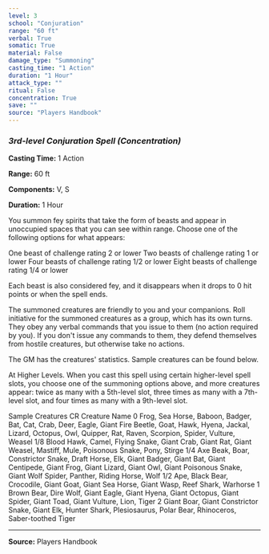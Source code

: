```yaml
---
level: 3
school: "Conjuration"
range: "60 ft"
verbal: True
somatic: True
material: False
damage_type: "Summoning"
casting_time: "1 Action"
duration: "1 Hour"
attack_type: ""
ritual: False
concentration: True
save: ""
source: "Players Handbook"
---
```


### *3rd-level Conjuration Spell* *(Concentration)*

**Casting Time:** 1 Action

**Range:** 60 ft

**Components:** V, S

**Duration:** 1 Hour

You summon fey spirits that take the form of beasts and appear in unoccupied spaces that you can see within range. Choose one of the following options for what appears:
 
  One beast of challenge rating 2 or lower
  Two beasts of challenge rating 1 or lower
  Four beasts of challenge rating 1/2 or lower
  Eight beasts of challenge rating 1/4 or lower
 
 
 Each beast is also considered fey, and it disappears when it drops to 0 hit points or when the spell ends.
 
 The summoned creatures are friendly to you and your companions. Roll initiative for the summoned creatures as a group, which has its own turns. They obey any verbal commands that you issue to them (no action required by you). If you don't issue any commands to them, they defend themselves from hostile creatures, but otherwise take no actions.
 
 The GM has the creatures' statistics. Sample creatures can be found below.
 
 At Higher Levels. When you cast this spell using certain higher-level spell slots, you choose one of the summoning options above, and more creatures appear: twice as many with a 5th-level slot, three times as many with a 7th-level slot, and four times as many with a 9th-level slot.
 
 Sample Creatures
 CR Creature Name
 0 Frog, Sea Horse, Baboon, Badger, Bat, Cat, Crab, Deer, Eagle, Giant Fire Beetle, Goat, Hawk, Hyena, Jackal, Lizard, Octopus, Owl, Quipper, Rat, Raven, Scorpion, Spider, Vulture, Weasel
 1/8 Blood Hawk, Camel, Flying Snake, Giant Crab, Giant Rat, Giant Weasel, Mastiff, Mule, Poisonous Snake, Pony, Stirge
 1/4 Axe Beak, Boar, Constrictor Snake, Draft Horse, Elk, Giant Badger, Giant Bat, Giant Centipede, Giant Frog, Giant Lizard, Giant Owl, Giant Poisonous Snake, Giant Wolf Spider, Panther, Riding Horse, Wolf
 1/2 Ape, Black Bear, Crocodile, Giant Goat, Giant Sea Horse, Giant Wasp, Reef Shark, Warhorse
 1 Brown Bear, Dire Wolf, Giant Eagle, Giant Hyena, Giant Octopus, Giant Spider, Giant Toad, Giant Vulture, Lion, Tiger
 2 Giant Boar, Giant Constrictor Snake, Giant Elk, Hunter Shark, Plesiosaurus, Polar Bear, Rhinoceros, Saber-toothed Tiger

---
**Source:** Players Handbook
